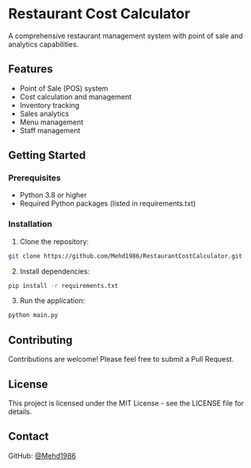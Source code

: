 # Restaurant Cost Calculator

A comprehensive restaurant management system with point of sale and analytics capabilities.

## Features

- Point of Sale (POS) system
- Cost calculation and management
- Inventory tracking
- Sales analytics
- Menu management
- Staff management

## Getting Started

### Prerequisites

- Python 3.8 or higher
- Required Python packages (listed in requirements.txt)

### Installation

1. Clone the repository:
```bash
git clone https://github.com/Mehd1986/RestaurantCostCalculator.git
```

2. Install dependencies:
```bash
pip install -r requirements.txt
```

3. Run the application:
```bash
python main.py
```

## Contributing

Contributions are welcome! Please feel free to submit a Pull Request.

## License

This project is licensed under the MIT License - see the LICENSE file for details.

## Contact

GitHub: [@Mehd1986](https://github.com/Mehd1986) 